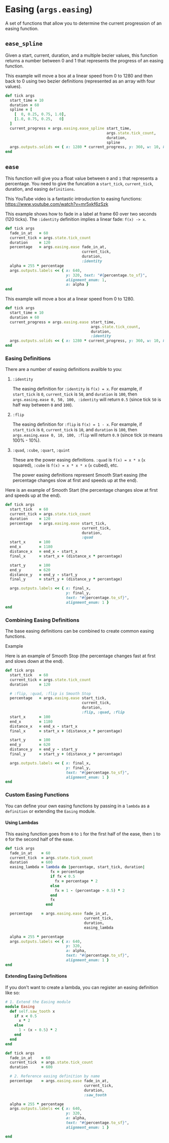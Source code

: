 # Easing (`args.easing`)

A set of functions that allow you to determine the current progression of an easing function.

## `ease_spline`

Given a start, current, duration, and a multiple bezier values, this function returns a number between 0 and 1 that represents the progress of an easing function.

This example will move a box at a linear speed from 0 to 1280 and then back to 0 using two bezier definitions (represented as an array with four values).

```ruby
def tick args
  start_time = 10
  duration = 60
  spline = [
    [  0, 0.25, 0.75, 1.0],
    [1.0, 0.75, 0.25,   0]
  ]
  current_progress = args.easing.ease_spline start_time,
                                             args.state.tick_count,
                                             duration,
                                             spline
  args.outputs.solids << { x: 1280 * current_progress, y: 360, w: 10, h: 10 }
end
```

## `ease`

This function will give you a float value between `0` and `1` that represents a percentage. You need to give the funcation a `start_tick`, `current_tick`, duration, and easing `definitions`.

This YouTube video is a fantastic introduction to easing functions: <https://www.youtube.com/watch?v=mr5xkf6zSzk>

This example shows how to fade in a label at frame 60 over two seconds (120 ticks). The `:identity` definition implies a linear fade: `f(x) -> x`.

```ruby
def tick args
  fade_in_at   = 60
  current_tick = args.state.tick_count
  duration     = 120
  percentage   = args.easing.ease fade_in_at,
                                  current_tick,
                                  duration,
                                  :identity
  alpha = 255 * percentage
  args.outputs.labels << { x: 640,
                           y: 320, text: "#{percentage.to_sf}",
                           alignment_enum: 1,
                           a: alpha }
end
```

This example will move a box at a linear speed from 0 to 1280.

```ruby
def tick args
  start_time = 10
  duration = 60
  current_progress = args.easing.ease start_time,
                                      args.state.tick_count,
                                      duration,
                                      :identity
  args.outputs.solids << { x: 1280 * current_progress, y: 360, w: 10, h: 10 }
end
```

### Easing Definitions

There are a number of easing definitions availble to you:

1.  `:identity`

    The easing definition for `:identity` is `f(x) = x`. For example, if `start_tick` is `0`, `current_tick` is `50`, and `duration` is `100`, then `args.easing.ease 0, 50, 100, :identity` will return `0.5` (since tick `50` is half way between `0` and `100`).

2.  `:flip`

    The easing definition for `:flip` is `f(x) = 1 - x`. For example, if `start_tick` is `0`, `current_tick` is `10`, and `duration` is `100`, then `args.easing.ease 0, 10, 100, :flip` will return `0.9` (since tick `10` means 100% - 10%).

3.  `:quad`, `:cube`, `:quart`, `:quint`

    These are the power easing definitions. `:quad` is `f(x) = x * x` (`x` squared), `:cube` is `f(x) = x * x * x` (`x` cubed), etc.
    
    The power easing definitions represent Smooth Start easing (the percentage changes slow at first and speeds up at the end).
    
Here is an example of Smooth Start (the percentage changes slow at first and speeds up at the end).

```ruby
def tick args
  start_tick   = 60
  current_tick = args.state.tick_count
  duration     = 120
  percentage   = args.easing.ease start_tick,
                                  current_tick,
                                  duration,
                                  :quad
  start_x      = 100
  end_x        = 1180
  distance_x   = end_x - start_x
  final_x      = start_x + (distance_x * percentage)

  start_y      = 100
  end_y        = 620
  distance_y   = end_y - start_y
  final_y      = start_y + (distance_y * percentage)

  args.outputs.labels << { x: final_x,
                           y: final_y,
                           text: "#{percentage.to_sf}",
                           alignment_enum: 1 }
end
```

### Combining Easing Definitions

The base easing definitions can be combined to create common easing functions.

Example

Here is an example of Smooth Stop (the percentage changes fast at first and slows down at the end).

```ruby
def tick args
  start_tick   = 60
  current_tick = args.state.tick_count
  duration     = 120

  # :flip, :quad, :flip is Smooth Stop
  percentage   = args.easing.ease start_tick,
                                  current_tick,
                                  duration,
                                  :flip, :quad, :flip
  start_x      = 100
  end_x        = 1180
  distance_x   = end_x - start_x
  final_x      = start_x + (distance_x * percentage)

  start_y      = 100
  end_y        = 620
  distance_y   = end_y - start_y
  final_y      = start_y + (distance_y * percentage)

  args.outputs.labels << { x: final_x,
                           y: final_y,
                           text: "#{percentage.to_sf}",
                           alignment_enum: 1 }
end
```

###  Custom Easing Functions

You can define your own easing functions by passing in a `lambda` as a `definition` or extending the `Easing` module.

#### Using Lambdas

This easing function goes from `0` to `1` for the first half of the ease, then `1` to `0` for the second half of the ease.

```ruby
def tick args
  fade_in_at    = 60
  current_tick  = args.state.tick_count
  duration      = 600
  easing_lambda = lambda do |percentage, start_tick, duration|
                    fx = percentage
                    if fx < 0.5
                      fx = percentage * 2
                    else
                      fx = 1 - (percentage - 0.5) * 2
                    end
                    fx
                  end

  percentage    = args.easing.ease fade_in_at,
                                   current_tick,
                                   duration,
                                   easing_lambda

  alpha = 255 * percentage
  args.outputs.labels << { x: 640,
                           y: 320,
                           a: alpha,
                           text: "#{percentage.to_sf}",
                           alignment_enum: 1 }
end
```

#### Extending Easing Definitions

If you don't want to create a lambda, you can register an easing definition like so:

```ruby
# 1. Extend the Easing module
module Easing
  def self.saw_tooth x
    if x < 0.5
      x * 2
    else
      1 - (x - 0.5) * 2
    end
  end
end

def tick args
  fade_in_at    = 60
  current_tick  = args.state.tick_count
  duration      = 600

  # 2. Reference easing definition by name
  percentage    = args.easing.ease fade_in_at,
                                   current_tick,
                                   duration,
                                   :saw_tooth

  alpha = 255 * percentage
  args.outputs.labels << { x: 640,
                           y: 320,
                           a: alpha,
                           text: "#{percentage.to_sf}",
                           alignment_enum: 1 }

end
```

